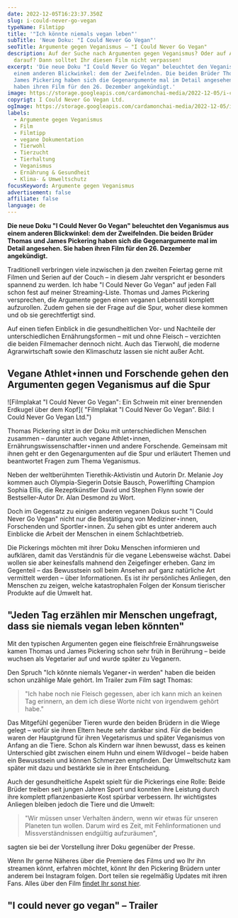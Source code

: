 ```yaml
---
date: 2022-12-05T16:23:37.350Z
slug: i-could-never-go-vegan
typeName: Filmtipp
title: '"Ich könnte niemals vegan leben"'
subTitle: 'Neue Doku: "I Could Never Go Vegan"'
seoTitle: Argumente gegen Veganismus – "I Could Never Go Vegan"
description: Auf der Suche nach Argumenten gegen Veganismus? Oder auf Antworten
  darauf? Dann solltet Ihr diesen Film nicht verpassen!
excerpt: 'Die neue Doku "I Could Never Go Vegan" beleuchtet den Veganismus aus
  einem anderen Blickwinkel: dem der Zweifelnden. Die beiden Brüder Thomas und
  James Pickering haben sich die Gegenargumente mal im Detail angesehen. Sie
  haben ihren Film für den 26. Dezember angekündigt.'
image: https://storage.googleapis.com/cardamonchai-media/2022-12-05/i-could-never-go-vegan-jpg-imagine-080808_6c4836_1024_768/640.webp
copyrigt: I Could Never Go Vegan Ltd.
ogImage: https://storage.googleapis.com/cardamonchai-media/2022-12-05/i-could-never-go-vegan-fb-jpg-imagine-080808_6e483b_1200_628/640.webp
labels:
  - Argumente gegen Veganismus
  - Film
  - Filmtipp
  - vegane Dokumentation
  - Tierwohl
  - Tierzucht
  - Tierhaltung
  - Veganismus
  - Ernährung & Gesundheit
  - Klima- & Umweltschutz
focusKeyword: Argumente gegen Veganismus
advertisement: false
affiliate: false
language: de
---
```

**Die neue Doku "I Could Never Go Vegan" beleuchtet den Veganismus aus einem anderen Blickwinkel: dem der Zweifelnden. Die beiden Brüder Thomas und James Pickering haben sich die Gegenargumente mal im Detail angesehen. Sie haben ihren Film für den 26. Dezember angekündigt.**

Traditionell verbringen viele inzwischen ja den zweiten Feiertag gerne mit Filmen und Serien auf der Couch – in diesem Jahr verspricht er besonders spannend zu werden. Ich habe "I Could Never Go Vegan" auf jeden Fall schon fest auf meiner Streaming-Liste. Thomas und James Pickering versprechen, die Argumente gegen einen veganen Lebensstil komplett aufzurollen. Zudem gehen sie der Frage auf die Spur, woher diese kommen und ob sie gerechtfertigt sind.

Auf einen tiefen Einblick in die gesundheitlichen Vor- und Nachteile der unterschiedlichen Ernährungsformen – mit und ohne Fleisch – verzichten die beiden Filmemacher dennoch nicht. Auch das Tierwohl, die moderne Agrarwirtschaft sowie den Klimaschutz lassen sie nicht außer Acht.

## Vegane Athlet⋆innen und Forschende gehen den Argumenten gegen Veganismus auf die Spur

![Filmplakat "I Could Never Go Vegan": Ein Schwein mit einer brennenden Erdkugel über dem Kopf]( "Filmplakat \"I Could Never Go Vegan\". Bild: I Could Never Go Vegan Ltd.")

Thomas Pickering sitzt in der Doku mit unterschiedlichen Menschen zusammen – darunter auch vegane Athlet⋆innen, Ernährungswissenschaftler⋆innen und andere Forschende. Gemeinsam mit ihnen geht er den Gegenargumenten auf die Spur und erläutert Themen und beantwortet Fragen zum Thema Veganismus.

Neben der weltberühmten Tierethik-Aktivistin und Autorin Dr. Melanie Joy kommen auch Olympia-Siegerin Dotsie Bausch, Powerlifting Champion Sophia Ellis, die Rezeptkünstler David und Stephen Flynn sowie der Bestseller-Autor Dr. Alan Desmond zu Wort.

Doch im Gegensatz zu einigen anderen veganen Dokus sucht "I Could Never Go Vegan" nicht nur die Bestätigung von Mediziner⋆innen, Forschenden und Sportler⋆innen. Zu sehen gibt es unter anderem auch Einblicke die Arbeit der Menschen in einem Schlachtbetrieb.

Die Pickerings möchten mit ihrer Doku Menschen informieren und aufklären, damit das Verständnis für die vegane Lebensweise wächst. Dabei wollen sie aber keinesfalls mahnend den Zeigefinger erheben. Ganz im Gegenteil – das Bewusstsein soll beim Ansehen auf ganz natürliche Art vermittelt werden – über Informationen. Es ist ihr persönliches Anliegen, den Menschen zu zeigen, welche katastrophalen Folgen der Konsum tierischer Produkte auf die Umwelt hat.

## "Jeden Tag erzählen mir Menschen ungefragt, dass sie niemals vegan leben könnten"

Mit den typischen Argumenten gegen eine fleischfreie Ernährungsweise kamen Thomas und James Pickering schon sehr früh in Berührung – beide wuchsen als Vegetarier auf und wurde später zu Veganern. 

Den Spruch "Ich könnte niemals Veganer⋆in werden" haben die beiden schon unzählige Male gehört. Im Trailer zum Film sagt Thomas:

> "Ich habe noch nie Fleisch gegessen, aber ich kann mich an keinen Tag erinnern, an dem ich diese Worte nicht von irgendwem gehört habe."

Das Mitgefühl gegenüber Tieren wurde den beiden Brüdern in die Wiege gelegt – wofür sie ihren Eltern heute sehr dankbar sind. Für die beiden waren der Hauptgrund für ihren Vegetarismus und später Veganismus von Anfang an die Tiere. Schon als Kindern war ihnen bewusst, dass es keinen Unterschied gibt zwischen einem Huhn und einem Wildvogel – beide haben ein Bewusstsein und können Schmerzen empfinden. Der Umweltschutz kam später mit dazu und bestärkte sie in ihrer Entscheidung.

Auch der gesundheitliche Aspekt spielt für die Pickerings eine Rolle: Beide Brüder treiben seit jungen Jahren Sport und konnten ihre Leistung durch ihre komplett pflanzenbasierte Kost spürbar verbessern. Ihr wichtigstes Anliegen bleiben jedoch die Tiere und die Umwelt: 

> "Wir müssen unser Verhalten ändern, wenn wir etwas für unseren Planeten tun wollen. Darum wird es Zeit, mit Fehlinformationen und Missverständnissen endgültig aufzuräumen",

sagten sie bei der Vorstellung ihrer Doku gegenüber der Presse.

Wenn Ihr gerne Näheres über die Premiere des Films und wo Ihr ihn streamen könnt, erfahren möchtet, könnt Ihr den Pickering Brüdern unter anderem bei Instagram folgen. Dort teilen sie regelmäßig Updates mit ihren Fans. Alles über den Film [findet Ihr sonst hier](https://icouldnevergovegan.co.uk/).

## "I could never go vegan" –  Trailer

<YouTube id="bkUU5geAsiE" />